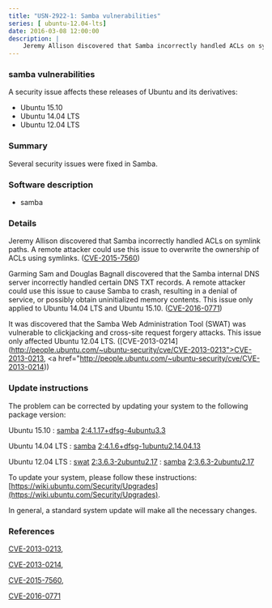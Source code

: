 ```yaml
---
title: "USN-2922-1: Samba vulnerabilities"
series: [ ubuntu-12.04-lts]
date: 2016-03-08 12:00:00
description: |
    Jeremy Allison discovered that Samba incorrectly handled ACLs on symlink paths. A remote attacker could use this issue to overwrite the ownership of ACLs using symlinks. ([CVE-2015-7560](http://people.ubuntu.com/~ubuntu-security/cve/CVE-2015-7560))
--- 
```

 
 


### samba vulnerabilities

A security issue affects these releases of Ubuntu and its derivatives:

* Ubuntu 15.10
* Ubuntu 14.04 LTS
* Ubuntu 12.04 LTS

### Summary

Several security issues were fixed in Samba. 

### Software description

* samba 

### Details

Jeremy Allison discovered that Samba incorrectly handled ACLs on symlink paths. A remote attacker could use this issue to overwrite the ownership of ACLs using symlinks. ([CVE-2015-7560](http://people.ubuntu.com/~ubuntu-security/cve/CVE-2015-7560))

Garming Sam and Douglas Bagnall discovered that the Samba internal DNS server incorrectly handled certain DNS TXT records. A remote attacker could use this issue to cause Samba to crash, resulting in a denial of service, or possibly obtain uninitialized memory contents. This issue only applied to Ubuntu 14.04 LTS and Ubuntu 15.10. ([CVE-2016-0771](http://people.ubuntu.com/~ubuntu-security/cve/CVE-2016-0771))

It was discovered that the Samba Web Administration Tool (SWAT) was vulnerable to clickjacking and cross-site request forgery attacks. This issue only affected Ubuntu 12.04 LTS. ([CVE-2013-0214](http://people.ubuntu.com/~ubuntu-security/cve/CVE-2013-0213">CVE-2013-0213</a>, <a href="http://people.ubuntu.com/~ubuntu-security/cve/CVE-2013-0214)) 

### Update instructions

The problem can be corrected by updating your system to the following package version:

Ubuntu 15.10
 : [samba](https://launchpad.net/ubuntu/+source/samba) <span> [2:4.1.17+dfsg-4ubuntu3.3](https://launchpad.net/ubuntu/+source/samba/2:4.1.17+dfsg-4ubuntu3.3) </span> 

Ubuntu 14.04 LTS
 : [samba](https://launchpad.net/ubuntu/+source/samba) <span> [2:4.1.6+dfsg-1ubuntu2.14.04.13](https://launchpad.net/ubuntu/+source/samba/2:4.1.6+dfsg-1ubuntu2.14.04.13) </span> 

Ubuntu 12.04 LTS
 : [swat](https://launchpad.net/ubuntu/+source/samba) <span> [2:3.6.3-2ubuntu2.17](https://launchpad.net/ubuntu/+source/samba/2:3.6.3-2ubuntu2.17) </span> 
 : [samba](https://launchpad.net/ubuntu/+source/samba) <span> [2:3.6.3-2ubuntu2.17](https://launchpad.net/ubuntu/+source/samba/2:3.6.3-2ubuntu2.17) </span> 

To update your system, please follow these instructions: [https://wiki.ubuntu.com/Security/Upgrades](https://wiki.ubuntu.com/Security/Upgrades).

In general, a standard system update will make all the necessary changes. 

### References

 
 [CVE-2013-0213](http://people.ubuntu.com/~ubuntu-security/cve/CVE-2013-0213), 

 [CVE-2013-0214](http://people.ubuntu.com/~ubuntu-security/cve/CVE-2013-0214), 

 [CVE-2015-7560](http://people.ubuntu.com/~ubuntu-security/cve/CVE-2015-7560), 

 [CVE-2016-0771](http://people.ubuntu.com/~ubuntu-security/cve/CVE-2016-0771)
 

